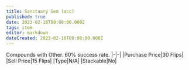 ```yaml
---
title: Sanctuary Gem (acc)
published: true
date: 2023-02-16T00:00:00.000Z
tags: item
editor: markdown
dateCreated: 2023-02-16T00:00:00.000Z
---
```


Compounds with Other. 60% success rate.
|-|-|
|Purchase Price|30 Flips|
|Sell Price|15 Flips|
|Type|N/A|
|Stackable|No|

